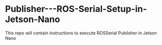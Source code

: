 # Publisher---ROS-Serial-Setup-in-Jetson-Nano
This repo will contain instructions to execute ROSSerial Publisher in Jetson Nano
